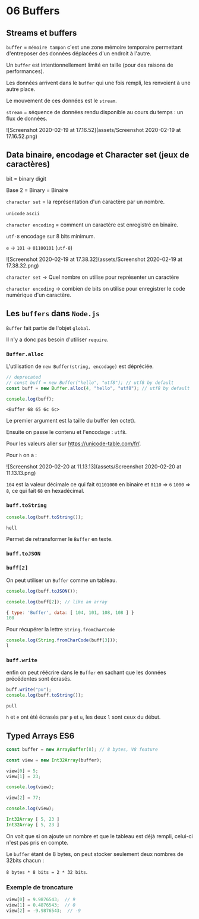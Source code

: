 # 06 Buffers

## Streams et buffers

`buffer` = `mémoire tampon` c'est une zone mémoire temporaire permettant d'entreposer des données déplacées d'un endroit à l'autre.

Un `buffer` est intentionnellement limité en taille (pour des raisons de performances).

Les données arrivent dans le `buffer` qui une fois rempli, les renvoient à une autre place.

Le mouvement de ces données est le `stream`.

`stream` = séquence de données rendu disponible au cours du temps : un flux de données.

![Screenshot 2020-02-19 at 17.16.52](assets/Screenshot 2020-02-19 at 17.16.52.png)

## Data binaire, encodage et Character set (jeux de caractères)

bit = binary digit

Base 2 = Binary = Binaire

`character set` = la représentation d'un caractère par un nombre.

`unicode` `ascii`



`character encoding` = comment un caractère est enregistré en binaire.

`utf-8` encodage sur 8 bits minimum.

`e` -> `101` -> `01100101` (`utf-8`)

![Screenshot 2020-02-19 at 17.38.32](assets/Screenshot 2020-02-19 at 17.38.32.png)

`character set` -> Quel nombre on utilise pour représenter un caractère

`character encoding` -> combien de bits on utilise pour enregistrer le code numérique d'un caractère.

## Les `buffers` dans `Node.js`

`Buffer` fait partie de l'objet `global`.

Il n'y a donc pas besoin d'utiliser `require`.

### `Buffer.alloc`

L'utilisation de `new Buffer(string, encodage)` est dépréciée.

```js
// deprecated
// const buff = new Buffer("hello", "utf8"); // utf8 by default
const buff = new Buffer.alloc(4, "hello", "utf8"); // utf8 by default

console.log(buff);
```

```
<Buffer 68 65 6c 6c>
```

Le premier argument est la taille du buffer (en octet).

Ensuite on passe le contenu et l'encodage : `utf8`.

Pour les valeurs aller sur https://unicode-table.com/fr/.

Pour `h` on a :

![Screenshot 2020-02-20 at 11.13.13](assets/Screenshot 2020-02-20 at 11.13.13.png)

`104` est la valeur décimale ce qui fait `01101000` en binaire et `0110` => `6` `1000` => `8`, ce qui fait `68` en hexadécimal.

### `buff.toString`

```js
console.log(buff.toString());
```

```
hell
```

Permet de retransformer le `Buffer` en texte.

### `buff.toJSON`

### `buff[2]`

On peut utiliser un `Buffer` comme un tableau.

```js
console.log(buff.toJSON());

console.log(buff[2]); // like an array
```

```js
{ type: 'Buffer', data: [ 104, 101, 108, 108 ] }
108
```

Pour récupérer la lettre `String.fromCharCode`

```js
console.log(String.fromCharCode(buff[3]));
l
```



### `buff.write`

enfin on peut réécrire dans le `Buffer` en sachant que les données précédentes sont écrasés.

```js
buff.write("pu");
console.log(buff.toString());
```

```
pull
```

`h` et `e` ont été écrasés par `p` et `u`, les deux `l` sont ceux du début.

## Typed Arrays ES6

```js
const buffer = new ArrayBuffer(8); // 8 bytes, V8 feature

const view = new Int32Array(buffer);

view[0] = 5;
view[1] = 23;

console.log(view);

view[2] = 77;

console.log(view);
```

```js
Int32Array [ 5, 23 ]
Int32Array [ 5, 23 ]
```

On voit que si on ajoute un nombre et que le tableau est déjà rempli, celui-ci n'est pas pris en compte.

Le `buffer` étant de 8 bytes, on peut stocker seulement deux nombres de 32bits chacun :

`8 bytes * 8 bits = 2 * 32 bits`.

### Exemple de troncature

```js
view[0] = 9.9876543;  // 9
view[1] = 0.4876543;  // 0
view[2] = -9.9876543;  // -9
```

